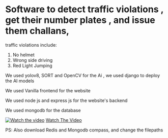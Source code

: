 # Software to detect traffic violations , get their number plates , and issue them challans,

traffic violations include:

1. No helmet
2. Wrong side driving
3. Red Light Jumping

We used yolov8, SORT and OpenCV for the Ai , we used django to deploy the AI models

We used Vanilla frontend for the website

We used node js and express js for the website's backend

We used mongodb for the database

[![Watch the video](https://img.youtube.com/vi/5HeLBuN6AEQ/0.jpg)](https://youtu.be/5HeLBuN6AEQ)
[Watch The Video](https://youtu.be/5HeLBuN6AEQ)

PS: Also download Redis and Mongodb compass, and change the filepaths
